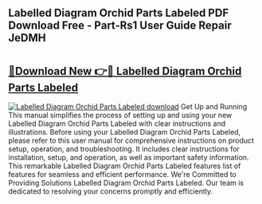 ## Labelled Diagram Orchid Parts Labeled PDF Download Free - Part-Rs1 User Guide Repair JeDMH

# <h2><a href="http://dfk2lg.blite.top/?on=Labelled+Diagram+Orchid+Parts+Labeled">🔗Download New 👉🔴 Labelled Diagram Orchid Parts Labeled</a></h2>

[![Labelled Diagram Orchid Parts Labeled download](https://i.imgur.com/lujVjoI.png)](http://dfk2lg.blite.top/?on=Labelled+Diagram+Orchid+Parts+Labeled)
Get Up and Running This manual simplifies the process of setting up and using your new Labelled Diagram Orchid Parts Labeled with clear instructions and illustrations. Before using your Labelled Diagram Orchid Parts Labeled, please refer to this user manual for comprehensive instructions on product setup, operation, and troubleshooting. It includes clear instructions for installation, setup, and operation, as well as important safety information. This remarkable Labelled Diagram Orchid Parts Labeled features list of features for seamless and efficient performance. We're Committed to Providing Solutions Labelled Diagram Orchid Parts Labeled. Our team is dedicated to resolving your concerns promptly and efficiently.

